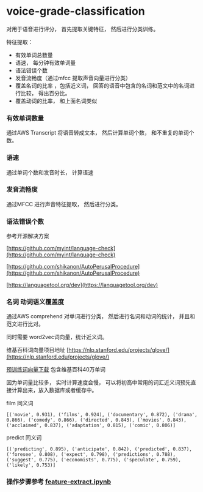 # voice-grade-classification

对用于语音进行评分， 首先提取关键特征， 然后进行分类训练。 

特征提取：
  * 有效单词总数量 
  * 语速， 每分钟有效单词量
  * 语法错误个数
  * 发音流畅度（通过mfcc 提取声音向量进行分类）
  * 覆盖名词的比率 ，包括近义词， 回答的语音中包含的名词和范文中的名词进行比较， 得出百分比。
  * 覆盖动词的比率， 和上面名词类似
   
  
###  有效单词数量

 通过AWS Transcript 将语音转成文本， 然后计算单词个数， 和不重复的单词个数。 
 

###  语速
  通过单词个数和发音时长， 计算语速
  
### 发音流畅度
  通过MFCC 进行声音特征提取， 然后进行分类。 
  
### 语法错误个数

参考开源解决方案

[https://github.com/myint/language-check](https://github.com/myint/language-check) 

[https://github.com/shikanon/AutoPerusalProcedure](https://github.com/shikanon/AutoPerusalProcedure)

[https://languagetool.org/dev](https://languagetool.org/dev)


### 名词 动词语义覆盖度

通过AWS comprehend 对单词进行分类， 然后进行名词和动词的统计， 并且和范文进行比对。 

同时需要 word2vec词向量，统计近义词。 

维基百科词向量项目地址   [https://nlp.stanford.edu/projects/glove/](https://nlp.stanford.edu/projects/glove/)

[预训练词向量下载](http://nlp.stanford.edu/data/glove.6B.zip) 包含维基百科40万单词

因为单词量比较多， 实时计算速度会慢， 可以将初高中常用的词汇近义词预先直接计算出来，放入数据库或者缓存中。

film 同义词
```
[('movie', 0.931), ('films', 0.924), ('documentary', 0.872), ('drama', 0.866), ('comedy', 0.866), ('directed', 0.843), ('movies', 0.843), ('acclaimed', 0.837), ('adaptation', 0.815), ('comic', 0.806)]
```
predict 同义词
```
[('predicting', 0.895), ('anticipate', 0.842), ('predicted', 0.837), ('foresee', 0.808), ('expect', 0.798), ('predictions', 0.788), ('suggest', 0.775), ('economists', 0.775), ('speculate', 0.759), ('likely', 0.753)]

```


### 操作步骤参考 [feature-extract.ipynb](./feature-extract.ipynb)

